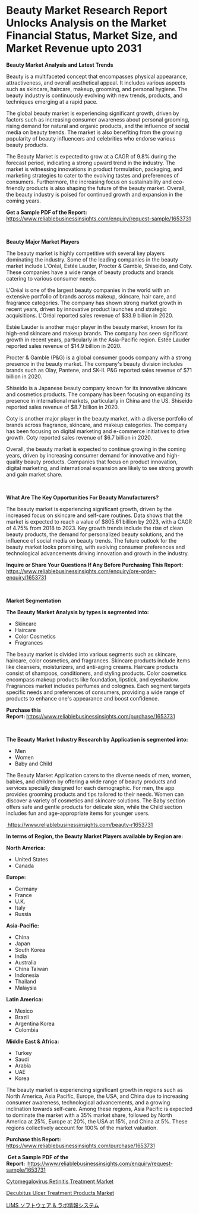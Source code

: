 <p><h1>Beauty Market Research Report Unlocks Analysis on the Market Financial Status, Market Size, and Market Revenue upto 2031</h1></p><p><strong>Beauty Market Analysis and Latest Trends</strong></p>
<p><p>Beauty is a multifaceted concept that encompasses physical appearance, attractiveness, and overall aesthetical appeal. It includes various aspects such as skincare, haircare, makeup, grooming, and personal hygiene. The beauty industry is continuously evolving with new trends, products, and techniques emerging at a rapid pace.</p><p>The global beauty market is experiencing significant growth, driven by factors such as increasing consumer awareness about personal grooming, rising demand for natural and organic products, and the influence of social media on beauty trends. The market is also benefiting from the growing popularity of beauty influencers and celebrities who endorse various beauty products.</p><p>The Beauty Market is expected to grow at a CAGR of 9.8% during the forecast period, indicating a strong upward trend in the industry. The market is witnessing innovations in product formulation, packaging, and marketing strategies to cater to the evolving tastes and preferences of consumers. Furthermore, the increasing focus on sustainability and eco-friendly products is also shaping the future of the beauty market. Overall, the beauty industry is poised for continued growth and expansion in the coming years.</p></p>
<p><strong>Get a Sample PDF of the Report:&nbsp;</strong> <a href="https://www.reliablebusinessinsights.com/enquiry/request-sample/1653731">https://www.reliablebusinessinsights.com/enquiry/request-sample/1653731</a></p>
<p>&nbsp;</p>
<p><strong>Beauty Major Market Players</strong></p>
<p><p>The beauty market is highly competitive with several key players dominating the industry. Some of the leading companies in the beauty market include L'Oréal, Estée Lauder, Procter & Gamble, Shiseido, and Coty. These companies have a wide range of beauty products and brands catering to various consumer needs.</p><p>L'Oréal is one of the largest beauty companies in the world with an extensive portfolio of brands across makeup, skincare, hair care, and fragrance categories. The company has shown strong market growth in recent years, driven by innovative product launches and strategic acquisitions. L'Oréal reported sales revenue of $33.9 billion in 2020.</p><p>Estée Lauder is another major player in the beauty market, known for its high-end skincare and makeup brands. The company has seen significant growth in recent years, particularly in the Asia-Pacific region. Estée Lauder reported sales revenue of $14.9 billion in 2020.</p><p>Procter & Gamble (P&G) is a global consumer goods company with a strong presence in the beauty market. The company's beauty division includes brands such as Olay, Pantene, and SK-II. P&G reported sales revenue of $71 billion in 2020.</p><p>Shiseido is a Japanese beauty company known for its innovative skincare and cosmetics products. The company has been focusing on expanding its presence in international markets, particularly in China and the US. Shiseido reported sales revenue of $8.7 billion in 2020.</p><p>Coty is another major player in the beauty market, with a diverse portfolio of brands across fragrance, skincare, and makeup categories. The company has been focusing on digital marketing and e-commerce initiatives to drive growth. Coty reported sales revenue of $6.7 billion in 2020.</p><p>Overall, the beauty market is expected to continue growing in the coming years, driven by increasing consumer demand for innovative and high-quality beauty products. Companies that focus on product innovation, digital marketing, and international expansion are likely to see strong growth and gain market share.</p></p>
<p>&nbsp;</p>
<p><strong>What Are The Key Opportunities For Beauty Manufacturers?</strong></p>
<p><p>The beauty market is experiencing significant growth, driven by the increased focus on skincare and self-care routines. Data shows that the market is expected to reach a value of $805.61 billion by 2023, with a CAGR of 4.75% from 2018 to 2023. Key growth trends include the rise of clean beauty products, the demand for personalized beauty solutions, and the influence of social media on beauty trends. The future outlook for the beauty market looks promising, with evolving consumer preferences and technological advancements driving innovation and growth in the industry.</p></p>
<p><strong>Inquire or Share Your Questions If Any Before Purchasing This Report:</strong> <a href="https://www.reliablebusinessinsights.com/enquiry/pre-order-enquiry/1653731">https://www.reliablebusinessinsights.com/enquiry/pre-order-enquiry/1653731</a></p>
<p>&nbsp;</p>
<p><strong>Market Segmentation</strong></p>
<p><strong>The Beauty Market Analysis by types is segmented into:</strong></p>
<p><ul><li>Skincare</li><li>Haircare</li><li>Color Cosmetics</li><li>Fragrances</li></ul></p>
<p><p>The beauty market is divided into various segments such as skincare, haircare, color cosmetics, and fragrances. Skincare products include items like cleansers, moisturizers, and anti-aging creams. Haircare products consist of shampoos, conditioners, and styling products. Color cosmetics encompass makeup products like foundation, lipstick, and eyeshadow. Fragrances market includes perfumes and colognes. Each segment targets specific needs and preferences of consumers, providing a wide range of products to enhance one's appearance and boost confidence.</p></p>
<p><strong>Purchase this Report:&nbsp;</strong><a href="https://www.reliablebusinessinsights.com/purchase/1653731">https://www.reliablebusinessinsights.com/purchase/1653731</a></p>
<p>&nbsp;</p>
<p><strong>The Beauty Market Industry Research by Application is segmented into:</strong></p>
<p><ul><li>Men</li><li>Women</li><li>Baby and Child</li></ul></p>
<p><p>The Beauty Market Application caters to the diverse needs of men, women, babies, and children by offering a wide range of beauty products and services specially designed for each demographic. For men, the app provides grooming products and tips tailored to their needs. Women can discover a variety of cosmetics and skincare solutions. The Baby section offers safe and gentle products for delicate skin, while the Child section includes fun and age-appropriate items for younger users.</p></p>
<p><a href="https://www.reliablebusinessinsights.com/beauty-r1653731">&nbsp;https://www.reliablebusinessinsights.com/beauty-r1653731</a></p>
<p><strong>In terms of Region, the Beauty Market Players available by Region are:</strong></p>
<p>
    <p> <strong> North America: </strong>
        <ul>
            <li>United States</li>
            <li>Canada</li>
        </ul>
        </p> 
    <p> <strong> Europe: </strong>
        <ul>
            <li>Germany</li>
            <li>France</li>
            <li>U.K.</li>
            <li>Italy</li>
            <li>Russia</li>
        </ul>
        </p> 
    <p> <strong> Asia-Pacific: </strong>
        <ul>
            <li>China</li>
            <li>Japan</li>
            <li>South Korea</li>
            <li>India</li>
            <li>Australia</li>
            <li>China Taiwan</li>
            <li>Indonesia</li>
            <li>Thailand</li>
            <li>Malaysia</li>
        </ul>
        </p> 
    <p> <strong> Latin America: </strong>
        <ul>
            <li>Mexico</li>
            <li>Brazil</li>
            <li>Argentina Korea</li>
            <li>Colombia</li>
        </ul>
        </p> 
    <p> <strong> Middle East & Africa: </strong>
        <ul>
            <li>Turkey</li>
            <li>Saudi</li>
            <li>Arabia</li>
            <li>UAE</li>
            <li>Korea</li>
        </ul>
    </p>
    </p>
<p><p>The beauty market is experiencing significant growth in regions such as North America, Asia Pacific, Europe, the USA, and China due to increasing consumer awareness, technological advancements, and a growing inclination towards self-care. Among these regions, Asia Pacific is expected to dominate the market with a 35% market share, followed by North America at 25%, Europe at 20%, the USA at 15%, and China at 5%. These regions collectively account for 100% of the market valuation.</p></p>
<p><strong>Purchase this Report: </strong><a href="https://www.reliablebusinessinsights.com/purchase/1653731">https://www.reliablebusinessinsights.com/purchase/1653731</a></p>
<p>&nbsp;<strong>Get a Sample PDF of the Report:&nbsp;&nbsp;</strong><a href="https://www.reliablebusinessinsights.com/enquiry/request-sample/1653731">https://www.reliablebusinessinsights.com/enquiry/request-sample/1653731</a></p>
<p><strong></strong></p>
<p><p><a href="https://github.com/DarrenSipes1990/Market-Research-Report-List-1/blob/main/cytomegalovirus-retinitis-treatment-market.md">Cytomegalovirus Retinitis Treatment Market</a></p><p><a href="https://github.com/kmatchooka/Market-Research-Report-List-1/blob/main/decubitus-ulcer-treatment-products-market.md">Decubitus Ulcer Treatment Products Market</a></p><p><a href="https://github.com/KenyonJohns/Market-Research-Report-List-1/blob/main/6545771171553.md">LIMS ソフトウェア & ラボ情報システム</a></p></p>